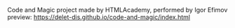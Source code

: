 Code and Magic project made by HTMLAcademy, performed by Igor Efimov  
preview: https://delet-dis.github.io/code-and-magic/index.html